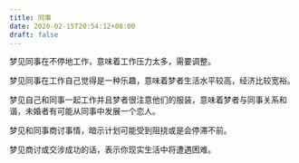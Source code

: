 ```yaml
---
title: 同事
date: 2020-02-15T20:54:12+08:00
draft: false
---
```


梦见同事在不停地工作，意味着工作压力太多，需要调整。<br>


梦见同事在工作自己觉得是一种乐趣，意味着梦者生活水平较高，经济比较宽裕。<br>


梦见自己和同事一起工作并且梦者很注意他们的服装，意味着梦者与同事关系和谐，未婚者有可能从同事中发展一个恋人。<br>


梦见和同事商讨事情，暗示计划可能受到阻挠或是会停滞不前。<br>


梦见商讨或交涉成功的话，表示你现实生活中将遭遇困难。<br>
